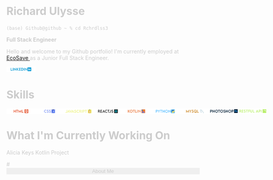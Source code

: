 # Richard Ulysse

<style>
    * {
        color: #CCC;
    }
    .skills-wrapper img {
        width: 15%;
        height: 15%;
    }
    .portfolio-links-wrapper img {
        width : 15%;
        height: 15%;
    }
    .about-me-section button {
        width: 100%;
        border: none;
        /*background-color: inherit;*/
        color: inherit;
    }
    .about-me-content {
        display: none;
    }
    .about-me-content .active {
        background-color: green;
    }
</style>
<script defer> 
    var collapse = document.getElementsByClassName("about-me-content")
    collapse.addEventListener("click",function() {
    collapse.classList("active")
    if (collapse.style.display = "none") {
        content.style.display = "block";
    } else {
        content.style.display = "none";
    }
    })
</script>

```
(base) Github@github ~ % cd Rchrdlss3
```
**Full Stack Engineer**

Hello and welcome to my Github portfolio! I'm currently employed at <a href ="https://ecosaveinc.com/">EcoSave </a> as a Junior Full Stack Engineer.

<div class = "portfolio-links-wrapper">
<p 
style = "algin: left;">
<a href="https://www.linkedin.com/in/richardulysse/">
<img src = "images/linkedin.png"> </img>
</a>
</p>
</div>

# Skills
<div class = "skills-wrapper" style = 
"display: flex;
flex-drection: row;
"
>
<img src = "images/html.png" > </img>
<img src = "images/css.png" > </img>
<img src = "images/javascript.png"> </img>
<img src = "images/reactJS.png" > </img>
<img src = "images/kotlin.png" > </img>
<img src = "images/python.png" > </img>
<img src = "images/mysql.png" > </img>
<img src = "images/photoshop.png" > </img>
<img src = "images/restfulapi.png" > </img>
</div>

# What I'm Currently Working On
Alicia Keys Kotlin Project
<div class = "about-me-section">
# <button>About Me</button>
<div class = "about-me-content" id ="about-me-coll">
Hi there! My name is Richard and I'm from New York. Currently a resident in Delaware, 
* How and When I started getting into computer
* How I also have a passion for photo and video editing, Figma
* Anime and Gym if not coding
* From New York, moved to Delaware in November for job in Philly
</div>
</div>
